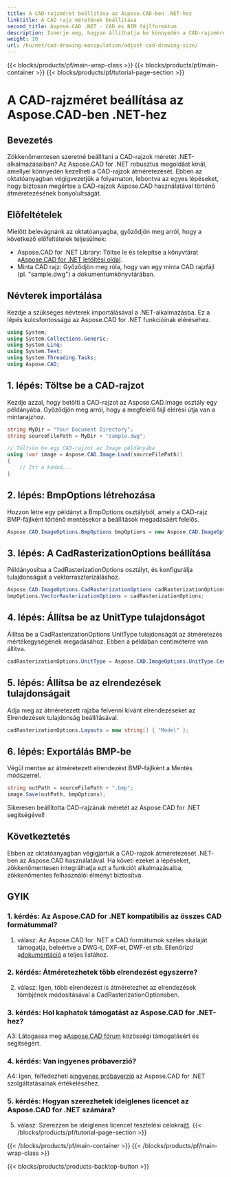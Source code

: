 ```yaml
---
title: A CAD-rajzméret beállítása az Aspose.CAD-ben .NET-hez
linktitle: A CAD rajz méretének beállítása
second_title: Aspose.CAD .NET - CAD és BIM fájlformátum
description: Ismerje meg, hogyan állíthatja be könnyedén a CAD-rajzméreteket .NET-ben az Aspose.CAD használatával. Kövesse lépésenkénti útmutatónkat a zökkenőmentes átméretezéshez.
weight: 10
url: /hu/net/cad-drawing-manipulation/adjust-cad-drawing-size/
---
```


{{< blocks/products/pf/main-wrap-class >}}
{{< blocks/products/pf/main-container >}}
{{< blocks/products/pf/tutorial-page-section >}}

# A CAD-rajzméret beállítása az Aspose.CAD-ben .NET-hez

## Bevezetés

Zökkenőmentesen szeretné beállítani a CAD-rajzok méretét .NET-alkalmazásaiban? Az Aspose.CAD for .NET robusztus megoldást kínál, amellyel könnyedén kezelheti a CAD-rajzok átméretezését. Ebben az oktatóanyagban végigvezetjük a folyamaton, lebontva az egyes lépéseket, hogy biztosan megértse a CAD-rajzok Aspose.CAD használatával történő átméretezésének bonyolultságát.

## Előfeltételek

Mielőtt belevágnánk az oktatóanyagba, győződjön meg arról, hogy a következő előfeltételek teljesülnek:

- Aspose.CAD for .NET Library: Töltse le és telepítse a könyvtárat a[Aspose.CAD for .NET letöltési oldal](https://releases.aspose.com/cad/net/).
- Minta CAD rajz: Győződjön meg róla, hogy van egy minta CAD rajzfájl (pl. "sample.dwg") a dokumentumkönyvtárában.

## Névterek importálása

Kezdje a szükséges névterek importálásával a .NET-alkalmazásba. Ez a lépés kulcsfontosságú az Aspose.CAD for .NET funkcióinak eléréséhez.

```csharp
using System;
using System.Collections.Generic;
using System.Linq;
using System.Text;
using System.Threading.Tasks;
using Aspose.CAD;
```

## 1. lépés: Töltse be a CAD-rajzot

Kezdje azzal, hogy betölti a CAD-rajzot az Aspose.CAD.Image osztály egy példányába. Győződjön meg arról, hogy a megfelelő fájl elérési útja van a mintarajzhoz.

```csharp
string MyDir = "Your Document Directory";
string sourceFilePath = MyDir + "sample.dwg";

// Töltsön be egy CAD-rajzot az Image példányába
using (var image = Aspose.CAD.Image.Load(sourceFilePath))
{
    // Itt a kódod...
}
```

## 2. lépés: BmpOptions létrehozása

Hozzon létre egy példányt a BmpOptions osztályból, amely a CAD-rajz BMP-fájlként történő mentésekor a beállítások megadásáért felelős.

```csharp
Aspose.CAD.ImageOptions.BmpOptions bmpOptions = new Aspose.CAD.ImageOptions.BmpOptions();
```

## 3. lépés: A CadRasterizationOptions beállítása

Példányosítsa a CadRasterizationOptions osztályt, és konfigurálja tulajdonságait a vektorraszterizáláshoz.

```csharp
Aspose.CAD.ImageOptions.CadRasterizationOptions cadRasterizationOptions = new Aspose.CAD.ImageOptions.CadRasterizationOptions();
bmpOptions.VectorRasterizationOptions = cadRasterizationOptions;
```

## 4. lépés: Állítsa be az UnitType tulajdonságot

Állítsa be a CadRasterizationOptions UnitType tulajdonságát az átméretezés mértékegységének megadásához. Ebben a példában centiméterre van állítva.

```csharp
cadRasterizationOptions.UnitType = Aspose.CAD.ImageOptions.UnitType.Centimeter;
```

## 5. lépés: Állítsa be az elrendezések tulajdonságait

Adja meg az átméretezett rajzba felvenni kívánt elrendezéseket az Elrendezések tulajdonság beállításával.

```csharp
cadRasterizationOptions.Layouts = new string[] { "Model" };
```

## 6. lépés: Exportálás BMP-be

Végül mentse az átméretezett elrendezést BMP-fájlként a Mentés módszerrel.

```csharp
string outPath = sourceFilePath + ".bmp";
image.Save(outPath, bmpOptions);
```

Sikeresen beállította CAD-rajzának méretét az Aspose.CAD for .NET segítségével!

## Következtetés

Ebben az oktatóanyagban végigjártuk a CAD-rajzok átméretezését .NET-ben az Aspose.CAD használatával. Ha követi ezeket a lépéseket, zökkenőmentesen integrálhatja ezt a funkciót alkalmazásaiba, zökkenőmentes felhasználói élményt biztosítva.

## GYIK

### 1. kérdés: Az Aspose.CAD for .NET kompatibilis az összes CAD formátummal?

 1. válasz: Az Aspose.CAD for .NET a CAD formátumok széles skáláját támogatja, beleértve a DWG-t, DXF-et, DWF-et stb. Ellenőrizd a[dokumentáció](https://reference.aspose.com/cad/net/) a teljes listához.

### 2. kérdés: Átméretezhetek több elrendezést egyszerre?

2. válasz: Igen, több elrendezést is átméretezhet az elrendezések tömbjének módosításával a CadRasterizationOptionsben.

### 3. kérdés: Hol kaphatok támogatást az Aspose.CAD for .NET-hez?

 A3: Látogassa meg a[Aspose.CAD fórum](https://forum.aspose.com/c/cad/19) közösségi támogatásért és segítségért.

### 4. kérdés: Van ingyenes próbaverzió?

 A4: Igen, felfedezheti a[ingyenes próbaverzió](https://releases.aspose.com/) az Aspose.CAD for .NET szolgáltatásainak értékeléséhez.

### 5. kérdés: Hogyan szerezhetek ideiglenes licencet az Aspose.CAD for .NET számára?

 5. válasz: Szerezzen be ideiglenes licencet tesztelési célokra[itt](https://purchase.aspose.com/temporary-license/).
{{< /blocks/products/pf/tutorial-page-section >}}

{{< /blocks/products/pf/main-container >}}
{{< /blocks/products/pf/main-wrap-class >}}

{{< blocks/products/products-backtop-button >}}
